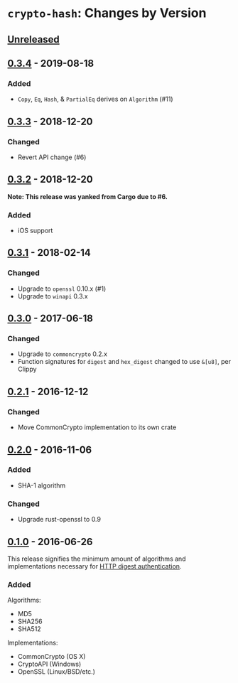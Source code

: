 # `crypto-hash`: Changes by Version

## [Unreleased](https://github.com/malept/crypto-hash/compare/v0.3.4...main)

## [0.3.4] - 2019-08-18

[0.3.4]: https://github.com/malept/crypto-hash/compare/v0.3.3...v0.3.4

### Added

* `Copy`, `Eq`, `Hash`, & `PartialEq` derives on `Algorithm` (#11)

## [0.3.3] - 2018-12-20

[0.3.3]: https://github.com/malept/crypto-hash/compare/v0.3.2...v0.3.3

### Changed

* Revert API change (#6)

## [0.3.2] - 2018-12-20

[0.3.2]: https://github.com/malept/crypto-hash/compare/v0.3.1...v0.3.2

**Note: This release was yanked from Cargo due to #6.**

### Added

* iOS support

## [0.3.1] - 2018-02-14

[0.3.1]: https://github.com/malept/crypto-hash/compare/v0.3.0...v0.3.1

### Changed

* Upgrade to `openssl` 0.10.x (#1)
* Upgrade to `winapi` 0.3.x

## [0.3.0] - 2017-06-18

[0.3.0]: https://github.com/malept/crypto-hash/compare/v0.2.1...v0.3.0

### Changed

* Upgrade to `commoncrypto` 0.2.x
* Function signatures for `digest` and `hex_digest` changed to use `&[u8]`, per Clippy

## [0.2.1] - 2016-12-12

[0.2.1]: https://github.com/malept/crypto-hash/compare/v0.2.0...v0.2.1

### Changed

* Move CommonCrypto implementation to its own crate

## [0.2.0] - 2016-11-06

[0.2.0]: https://github.com/malept/crypto-hash/compare/v0.1.0...v0.2.0

### Added

* SHA-1 algorithm

### Changed

* Upgrade rust-openssl to 0.9

## [0.1.0] - 2016-06-26

[0.1.0]: https://github.com/malept/crypto-hash/releases/tag/v0.1.0

This release signifies the minimum amount of algorithms and implementations necessary for
[HTTP digest authentication](https://tools.ietf.org/html/rfc7616).

### Added

Algorithms:

* MD5
* SHA256
* SHA512

Implementations:

* CommonCrypto (OS X)
* CryptoAPI (Windows)
* OpenSSL (Linux/BSD/etc.)
